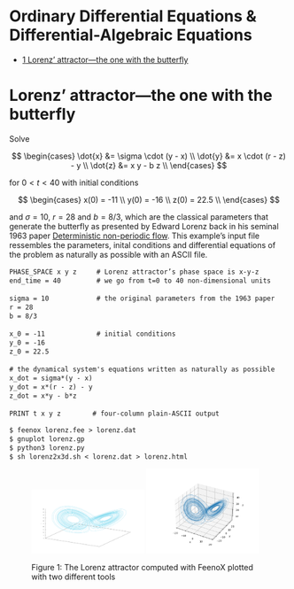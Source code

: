 # Ordinary Differential Equations & Differential-Algebraic Equations

- [<span class="toc-section-number">1</span> Lorenz’ attractor—the one
  with the butterfly][]

  [<span class="toc-section-number">1</span> Lorenz’ attractor—the one with the butterfly]:
    #lorenz-attractorthe-one-with-the-butterfly

# Lorenz’ attractor—the one with the butterfly

Solve

$$
\begin{cases}
\dot{x} &= \sigma \cdot (y - x)  \\
\dot{y} &= x \cdot (r - z) - y   \\
\dot{z} &= x y - b z             \\
\end{cases}
$$

for $0 < t < 40$ with initial conditions

$$
\begin{cases}
x(0) = -11  \\
y(0) = -16  \\
z(0) = 22.5 \\
\end{cases}
$$

and $\sigma=10$, $r=28$ and $b=8/3$, which are the classical parameters
that generate the butterfly as presented by Edward Lorenz back in his
seminal 1963 paper [Deterministic non-periodic flow][]. This example’s
input file ressembles the parameters, inital conditions and differential
equations of the problem as naturally as possible with an ASCII file.

``` feenox
PHASE_SPACE x y z     # Lorenz attractor’s phase space is x-y-z
end_time = 40         # we go from t=0 to 40 non-dimensional units

sigma = 10            # the original parameters from the 1963 paper
r = 28
b = 8/3

x_0 = -11             # initial conditions
y_0 = -16
z_0 = 22.5

# the dynamical system's equations written as naturally as possible
x_dot = sigma*(y - x)
y_dot = x*(r - z) - y
z_dot = x*y - b*z

PRINT t x y z        # four-column plain-ASCII output
```

``` terminal
$ feenox lorenz.fee > lorenz.dat
$ gnuplot lorenz.gp
$ python3 lorenz.py
$ sh lorenz2x3d.sh < lorenz.dat > lorenz.html
```

<figure id="fig:ex_lorenz">
<p><img src="lorenz-gnuplot.svg" style="width:48.0%" alt="Gnuplot" />
<img src="lorenz-matplotlib.png" style="width:48.0%"
alt="Matplotlib" /></p>
<figcaption><p>Figure 1: The Lorenz attractor computed with FeenoX
plotted with two different tools</p></figcaption>
</figure>

  [Deterministic non-periodic flow]: http://journals.ametsoc.org/doi/abs/10.1175/1520-0469%281963%29020%3C0130%3ADNF%3E2.0.CO%3B2
